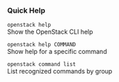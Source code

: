 ### Quick Help

`openstack help`  
Show the OpenStack CLI help

`openstack help COMMAND`  
Show help for a specific command

`openstack command list`  
List recognized commands by group
